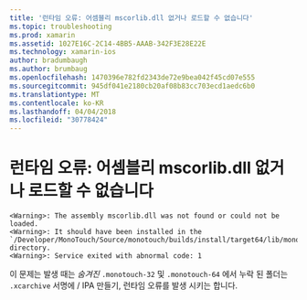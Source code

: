 ```yaml
---
title: '런타임 오류: 어셈블리 mscorlib.dll 없거나 로드할 수 없습니다'
ms.topic: troubleshooting
ms.prod: xamarin
ms.assetid: 1027E16C-2C14-4BB5-AAAB-342F3E28E22E
ms.technology: xamarin-ios
author: bradumbaugh
ms.author: brumbaug
ms.openlocfilehash: 1470396e782fd2343de72e9bea042f45cd07e555
ms.sourcegitcommit: 945df041e2180cb20af08b83cc703ecd1aedc6b0
ms.translationtype: MT
ms.contentlocale: ko-KR
ms.lasthandoff: 04/04/2018
ms.locfileid: "30778424"
---
```

# <a name="runtime-error-the-assembly-mscorlibdll-was-not-found-or-could-not-be-loaded"></a>런타임 오류: 어셈블리 mscorlib.dll 없거나 로드할 수 없습니다

```
<Warning>: The assembly mscorlib.dll was not found or could not be loaded.
<Warning>: It should have been installed in the `/Developer/MonoTouch/Source/monotouch/builds/install/target64/lib/mono/2.0/mscorlib.dll' directory.
<Warning>: Service exited with abnormal code: 1
```

이 문제는 발생 때는 *숨겨진* `.monotouch-32` 및 `.monotouch-64` 에서 누락 된 폴더는 `.xcarchive` 서명에 / IPA 만들기, 런타임 오류를 발생 시키는 합니다.

